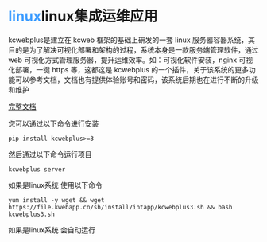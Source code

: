 

<h1> <span style="color:#409EFF">linux</span>linux集成运维应用</h1>

kcwebplus是建立在 kcweb  框架的基础上研发的一套 linux  服务器容器系统，其目的是为了解决可视化部署和架构的过程，系统本身是一款服务端管理软件，通过 web  可视化方式管理服务器，提升运维效率。如：可视化软件安装，nginx  可视化部署，一键 https  等，这都这是 kcwebplus  的一个插件，关于该系统的更多功能可以参考文档，文档也有提供体验账号和密码，该系统后期也在进行不断的升级和维护


[完整文档](https://docs.kwebapp.cn/index/index/3 "文档")

您可以通过以下命令进行安装
````
pip install kcwebplus>=3
````
然后通过以下命令运行项目
````
kcwebplus server
````

如果是linux系统 使用以下命令
````
yum install -y wget && wget https://file.kwebapp.cn/sh/install/intapp/kcwebplus3.sh && bash kcwebplus3.sh
````
如果是linux系统 会自动运行
